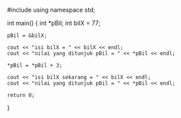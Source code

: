 #include <iostream>
using namespace std;

int main() {
    int *pBil;
    int bilX = 77;

    pBil = &bilX;

    cout << "isi bilX = " << bilX << endl;
    cout << "nilai yang ditunjuk pBil = " << *pBil << endl;

    *pBil = *pBil + 3;

    cout << "isi bilX sekarang = " << bilX << endl;
    cout << "nilai yang ditunjuk pBil = " << *pBil << endl;

    return 0;
}
